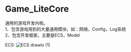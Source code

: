 # Game_LiteCore
通用的游戏开发内核。
<br>1、包含游戏用到的大量通用模块，如：网络，Config，Log系统
<br>2、包含开发框架，主要是ECS，Model


ECS:
![ECS drawio (1)](https://user-images.githubusercontent.com/120553337/224218606-2f723553-911f-49dc-abc0-49ac79629c45.png)
